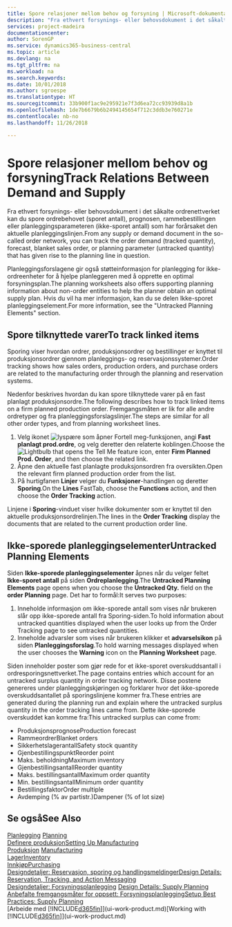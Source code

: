 ```yaml
---
title: Spore relasjoner mellom behov og forsyning | Microsoft-dokumentasjon
description: "Fra ethvert forsynings- eller behovsdokument i det såkalte ordrenettverket kan du spore ordrebehovet (sporet antall), prognosen, rammebestillingen eller planleggingsparameteren (ikke-sporet antall) som har forårsaket den aktuelle planleggingslinjen."
services: project-madeira
documentationcenter: 
author: SorenGP
ms.service: dynamics365-business-central
ms.topic: article
ms.devlang: na
ms.tgt_pltfrm: na
ms.workload: na
ms.search.keywords: 
ms.date: 10/01/2018
ms.author: sgroespe
ms.translationtype: HT
ms.sourcegitcommit: 33b900f1ac9e295921e7f3d6ea72cc93939d8a1b
ms.openlocfilehash: 1de7b6679b6b2494145654f712c3ddb3e760271e
ms.contentlocale: nb-no
ms.lasthandoff: 11/26/2018

---
```

# <a name="track-relations-between-demand-and-supply"></a><span data-ttu-id="5c62a-103">Spore relasjoner mellom behov og forsyning</span><span class="sxs-lookup"><span data-stu-id="5c62a-103">Track Relations Between Demand and Supply</span></span>
<span data-ttu-id="5c62a-104">Fra ethvert forsynings- eller behovsdokument i det såkalte ordrenettverket kan du spore ordrebehovet (sporet antall), prognosen, rammebestillingen eller planleggingsparameteren (ikke-sporet antall) som har forårsaket den aktuelle planleggingslinjen.</span><span class="sxs-lookup"><span data-stu-id="5c62a-104">From any supply or demand document in the so-called order network, you can track the order demand (tracked quantity), forecast, blanket sales order, or planning parameter (untracked quantity) that has given rise to the planning line in question.</span></span>

<span data-ttu-id="5c62a-105">Planleggingsforslagene gir også støtteinformasjon for planlegging for ikke-ordreenheter for å hjelpe planleggeren med å opprette en optimal forsyningsplan.</span><span class="sxs-lookup"><span data-stu-id="5c62a-105">The planning worksheets also offers supporting planning information about non-order entities to help the planner obtain an optimal supply plan.</span></span> <span data-ttu-id="5c62a-106">Hvis du vil ha mer informasjon, kan du se delen Ikke-sporet planleggingselement.</span><span class="sxs-lookup"><span data-stu-id="5c62a-106">For more information, see the "Untracked Planning Elements" section.</span></span>

## <a name="to-track-linked-items"></a><span data-ttu-id="5c62a-107">Spore tilknyttede varer</span><span class="sxs-lookup"><span data-stu-id="5c62a-107">To track linked items</span></span>
<span data-ttu-id="5c62a-108">Sporing viser hvordan ordrer, produksjonsordrer og bestillinger er knyttet til produksjonsordrer gjennom planleggings- og reservasjonssystemer.</span><span class="sxs-lookup"><span data-stu-id="5c62a-108">Order tracking shows how sales orders, production orders, and purchase orders are related to the manufacturing order through the planning and reservation systems.</span></span>

<span data-ttu-id="5c62a-109">Nedenfor beskrives hvordan du kan spore tilknyttede varer på en fast planlagt produksjonsordre.</span><span class="sxs-lookup"><span data-stu-id="5c62a-109">The following describes how to track linked items on a firm planned production order.</span></span> <span data-ttu-id="5c62a-110">Fremgangsmåten er lik for alle andre ordretyper og fra planleggingsforslagslinjer.</span><span class="sxs-lookup"><span data-stu-id="5c62a-110">The steps are similar for all other order types, and from planning worksheet lines.</span></span>

1. <span data-ttu-id="5c62a-111">Velg ikonet ![lyspære som åpner Fortell meg-funksjonen](media/ui-search/search_small.png "Fortell hva du vil gjøre"), angi **Fast planlagt prod.ordre**, og velg deretter den relaterte koblingen.</span><span class="sxs-lookup"><span data-stu-id="5c62a-111">Choose the ![Lightbulb that opens the Tell Me feature](media/ui-search/search_small.png "Tell me what you want to do") icon, enter **Firm Planned Prod. Order**, and then choose the related link.</span></span>
2. <span data-ttu-id="5c62a-112">Åpne den aktuelle fast planlagte produksjonsordren fra oversikten.</span><span class="sxs-lookup"><span data-stu-id="5c62a-112">Open the relevant firm planned production order from the list.</span></span>
3. <span data-ttu-id="5c62a-113">På hurtigfanen **Linjer** velger du **Funksjoner**-handlingen og deretter **Sporing**.</span><span class="sxs-lookup"><span data-stu-id="5c62a-113">On the **Lines** FastTab, choose the **Functions** action, and then choose the **Order Tracking** action.</span></span>

<span data-ttu-id="5c62a-114">Linjene i **Sporing**-vinduet viser hvilke dokumenter som er knyttet til den aktuelle produksjonsordrelinjen.</span><span class="sxs-lookup"><span data-stu-id="5c62a-114">The lines in the **Order Tracking** display the documents that are related to the current production order line.</span></span>

## <a name="untracked-planning-elements"></a><span data-ttu-id="5c62a-115">Ikke-sporede planleggingselementer</span><span class="sxs-lookup"><span data-stu-id="5c62a-115">Untracked Planning Elements</span></span>
<span data-ttu-id="5c62a-116">Siden **Ikke-sporede planleggingselementer** åpnes når du velger feltet **Ikke-sporet antall** på siden **Ordreplanlegging**.</span><span class="sxs-lookup"><span data-stu-id="5c62a-116">The **Untracked Planning Elements** page opens when you choose the **Untracked Qty.** field on the **order Planning** page.</span></span> <span data-ttu-id="5c62a-117">Det har to formål:</span><span class="sxs-lookup"><span data-stu-id="5c62a-117">It serves two purposes:</span></span>

1. <span data-ttu-id="5c62a-118">Inneholde informasjon om ikke-sporede antall som vises når brukeren slår opp ikke-sporede antall fra Sporing-siden.</span><span class="sxs-lookup"><span data-stu-id="5c62a-118">To hold information about untracked quantities displayed when the user looks up from the Order Tracking page to see untracked quantities.</span></span>
2. <span data-ttu-id="5c62a-119">Inneholde advarsler som vises når brukeren klikker et **advarselsikon** på siden **Planleggingsforslag**.</span><span class="sxs-lookup"><span data-stu-id="5c62a-119">To hold warning messages displayed when the user chooses the **Warning** icon on the **Planning Worksheet** page.</span></span>

<span data-ttu-id="5c62a-120">Siden inneholder poster som gjør rede for et ikke-sporet overskuddsantall i ordresporingsnettverket.</span><span class="sxs-lookup"><span data-stu-id="5c62a-120">The page contains entries which account for an untracked surplus quantity in order tracking network.</span></span> <span data-ttu-id="5c62a-121">Disse postene genereres under planleggingskjøringen og forklarer hvor det ikke-sporede overskuddsantallet på sporingslinjene kommer fra.</span><span class="sxs-lookup"><span data-stu-id="5c62a-121">These entries are generated during the planning run and explain where the untracked surplus quantity in the order tracking lines came from.</span></span> <span data-ttu-id="5c62a-122">Dette ikke-sporede overskuddet kan komme fra:</span><span class="sxs-lookup"><span data-stu-id="5c62a-122">This untracked surplus can come from:</span></span>

- <span data-ttu-id="5c62a-123">Produksjonsprognose</span><span class="sxs-lookup"><span data-stu-id="5c62a-123">Production forecast</span></span>
- <span data-ttu-id="5c62a-124">Rammeordrer</span><span class="sxs-lookup"><span data-stu-id="5c62a-124">Blanket orders</span></span>
- <span data-ttu-id="5c62a-125">Sikkerhetslagerantall</span><span class="sxs-lookup"><span data-stu-id="5c62a-125">Safety stock quantity</span></span>
- <span data-ttu-id="5c62a-126">Gjenbestillingspunkt</span><span class="sxs-lookup"><span data-stu-id="5c62a-126">Reorder point</span></span>
- <span data-ttu-id="5c62a-127">Maks. beholdning</span><span class="sxs-lookup"><span data-stu-id="5c62a-127">Maximum inventory</span></span>
- <span data-ttu-id="5c62a-128">Gjenbestillingsantall</span><span class="sxs-lookup"><span data-stu-id="5c62a-128">Reorder quantity</span></span>
- <span data-ttu-id="5c62a-129">Maks. bestillingsantall</span><span class="sxs-lookup"><span data-stu-id="5c62a-129">Maximum order quantity</span></span>
- <span data-ttu-id="5c62a-130">Min. bestillingsantall</span><span class="sxs-lookup"><span data-stu-id="5c62a-130">Minimum order quantity</span></span>
- <span data-ttu-id="5c62a-131">Bestillingsfaktor</span><span class="sxs-lookup"><span data-stu-id="5c62a-131">Order multiple</span></span>
- <span data-ttu-id="5c62a-132">Avdemping (% av partistr.)</span><span class="sxs-lookup"><span data-stu-id="5c62a-132">Dampener (% of lot size)</span></span>

## <a name="see-also"></a><span data-ttu-id="5c62a-133">Se også</span><span class="sxs-lookup"><span data-stu-id="5c62a-133">See Also</span></span>  
<span data-ttu-id="5c62a-134">[Planlegging](production-planning.md) </span><span class="sxs-lookup"><span data-stu-id="5c62a-134">[Planning](production-planning.md) </span></span>  
[<span data-ttu-id="5c62a-135">Definere produksjon</span><span class="sxs-lookup"><span data-stu-id="5c62a-135">Setting Up Manufacturing</span></span>](production-configure-production-processes.md)  
<span data-ttu-id="5c62a-136">[Produksjon](production-manage-manufacturing.md)  </span><span class="sxs-lookup"><span data-stu-id="5c62a-136">[Manufacturing](production-manage-manufacturing.md)  </span></span>  
[<span data-ttu-id="5c62a-137">Lager</span><span class="sxs-lookup"><span data-stu-id="5c62a-137">Inventory</span></span>](inventory-manage-inventory.md)  
[<span data-ttu-id="5c62a-138">Innkjøp</span><span class="sxs-lookup"><span data-stu-id="5c62a-138">Purchasing</span></span>](purchasing-manage-purchasing.md)  
[<span data-ttu-id="5c62a-139">Designdetaljer: Reservasjon, sporing og handlingsmeldinger</span><span class="sxs-lookup"><span data-stu-id="5c62a-139">Design Details: Reservation, Tracking, and Action Messaging</span></span>](design-details-reservation-order-tracking-and-action-messaging.md)  
<span data-ttu-id="5c62a-140">[Designdetaljer: Forsyningsplanlegging](design-details-supply-planning.md) </span><span class="sxs-lookup"><span data-stu-id="5c62a-140">[Design Details: Supply Planning](design-details-supply-planning.md) </span></span>  
[<span data-ttu-id="5c62a-141">Anbefalte fremgangsmåter for oppsett: Forsyningsplanlegging</span><span class="sxs-lookup"><span data-stu-id="5c62a-141">Setup Best Practices: Supply Planning</span></span>](setup-best-practices-supply-planning.md)  
<span data-ttu-id="5c62a-142">[Arbeide med [!INCLUDE[d365fin](includes/d365fin_md.md)]](ui-work-product.md)</span><span class="sxs-lookup"><span data-stu-id="5c62a-142">[Working with [!INCLUDE[d365fin](includes/d365fin_md.md)]](ui-work-product.md)</span></span>

